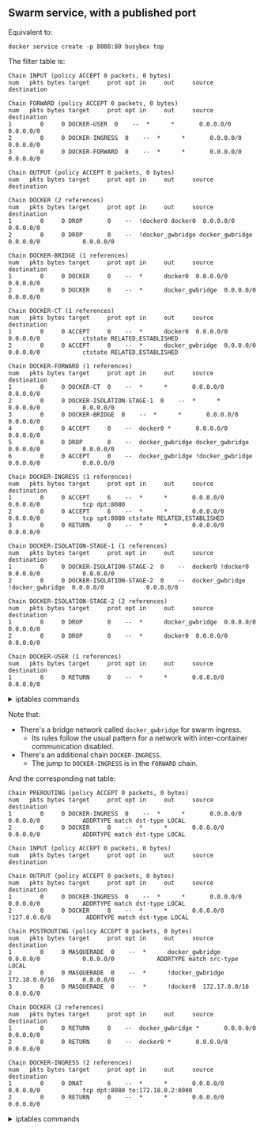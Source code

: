 ## Swarm service, with a published port

Equivalent to:

	docker service create -p 8080:80 busybox top

The filter table is:

    Chain INPUT (policy ACCEPT 0 packets, 0 bytes)
    num   pkts bytes target     prot opt in     out     source               destination         
    
    Chain FORWARD (policy ACCEPT 0 packets, 0 bytes)
    num   pkts bytes target     prot opt in     out     source               destination         
    1        0     0 DOCKER-USER  0    --  *      *       0.0.0.0/0            0.0.0.0/0           
    2        0     0 DOCKER-INGRESS  0    --  *      *       0.0.0.0/0            0.0.0.0/0           
    3        0     0 DOCKER-FORWARD  0    --  *      *       0.0.0.0/0            0.0.0.0/0           
    
    Chain OUTPUT (policy ACCEPT 0 packets, 0 bytes)
    num   pkts bytes target     prot opt in     out     source               destination         
    
    Chain DOCKER (2 references)
    num   pkts bytes target     prot opt in     out     source               destination         
    1        0     0 DROP       0    --  !docker0 docker0  0.0.0.0/0            0.0.0.0/0           
    2        0     0 DROP       0    --  !docker_gwbridge docker_gwbridge  0.0.0.0/0            0.0.0.0/0           
    
    Chain DOCKER-BRIDGE (1 references)
    num   pkts bytes target     prot opt in     out     source               destination         
    1        0     0 DOCKER     0    --  *      docker0  0.0.0.0/0            0.0.0.0/0           
    2        0     0 DOCKER     0    --  *      docker_gwbridge  0.0.0.0/0            0.0.0.0/0           
    
    Chain DOCKER-CT (1 references)
    num   pkts bytes target     prot opt in     out     source               destination         
    1        0     0 ACCEPT     0    --  *      docker0  0.0.0.0/0            0.0.0.0/0            ctstate RELATED,ESTABLISHED
    2        0     0 ACCEPT     0    --  *      docker_gwbridge  0.0.0.0/0            0.0.0.0/0            ctstate RELATED,ESTABLISHED
    
    Chain DOCKER-FORWARD (1 references)
    num   pkts bytes target     prot opt in     out     source               destination         
    1        0     0 DOCKER-CT  0    --  *      *       0.0.0.0/0            0.0.0.0/0           
    2        0     0 DOCKER-ISOLATION-STAGE-1  0    --  *      *       0.0.0.0/0            0.0.0.0/0           
    3        0     0 DOCKER-BRIDGE  0    --  *      *       0.0.0.0/0            0.0.0.0/0           
    4        0     0 ACCEPT     0    --  docker0 *       0.0.0.0/0            0.0.0.0/0           
    5        0     0 DROP       0    --  docker_gwbridge docker_gwbridge  0.0.0.0/0            0.0.0.0/0           
    6        0     0 ACCEPT     0    --  docker_gwbridge !docker_gwbridge  0.0.0.0/0            0.0.0.0/0           
    
    Chain DOCKER-INGRESS (1 references)
    num   pkts bytes target     prot opt in     out     source               destination         
    1        0     0 ACCEPT     6    --  *      *       0.0.0.0/0            0.0.0.0/0            tcp dpt:8080
    2        0     0 ACCEPT     6    --  *      *       0.0.0.0/0            0.0.0.0/0            tcp spt:8080 ctstate RELATED,ESTABLISHED
    3        0     0 RETURN     0    --  *      *       0.0.0.0/0            0.0.0.0/0           
    
    Chain DOCKER-ISOLATION-STAGE-1 (1 references)
    num   pkts bytes target     prot opt in     out     source               destination         
    1        0     0 DOCKER-ISOLATION-STAGE-2  0    --  docker0 !docker0  0.0.0.0/0            0.0.0.0/0           
    2        0     0 DOCKER-ISOLATION-STAGE-2  0    --  docker_gwbridge !docker_gwbridge  0.0.0.0/0            0.0.0.0/0           
    
    Chain DOCKER-ISOLATION-STAGE-2 (2 references)
    num   pkts bytes target     prot opt in     out     source               destination         
    1        0     0 DROP       0    --  *      docker_gwbridge  0.0.0.0/0            0.0.0.0/0           
    2        0     0 DROP       0    --  *      docker0  0.0.0.0/0            0.0.0.0/0           
    
    Chain DOCKER-USER (1 references)
    num   pkts bytes target     prot opt in     out     source               destination         
    1        0     0 RETURN     0    --  *      *       0.0.0.0/0            0.0.0.0/0           
    

<details>
<summary>iptables commands</summary>

    -P INPUT ACCEPT
    -P FORWARD ACCEPT
    -P OUTPUT ACCEPT
    -N DOCKER
    -N DOCKER-BRIDGE
    -N DOCKER-CT
    -N DOCKER-FORWARD
    -N DOCKER-INGRESS
    -N DOCKER-ISOLATION-STAGE-1
    -N DOCKER-ISOLATION-STAGE-2
    -N DOCKER-USER
    -A FORWARD -j DOCKER-USER
    -A FORWARD -j DOCKER-INGRESS
    -A FORWARD -j DOCKER-FORWARD
    -A DOCKER ! -i docker0 -o docker0 -j DROP
    -A DOCKER ! -i docker_gwbridge -o docker_gwbridge -j DROP
    -A DOCKER-BRIDGE -o docker0 -j DOCKER
    -A DOCKER-BRIDGE -o docker_gwbridge -j DOCKER
    -A DOCKER-CT -o docker0 -m conntrack --ctstate RELATED,ESTABLISHED -j ACCEPT
    -A DOCKER-CT -o docker_gwbridge -m conntrack --ctstate RELATED,ESTABLISHED -j ACCEPT
    -A DOCKER-FORWARD -j DOCKER-CT
    -A DOCKER-FORWARD -j DOCKER-ISOLATION-STAGE-1
    -A DOCKER-FORWARD -j DOCKER-BRIDGE
    -A DOCKER-FORWARD -i docker0 -j ACCEPT
    -A DOCKER-FORWARD -i docker_gwbridge -o docker_gwbridge -j DROP
    -A DOCKER-FORWARD -i docker_gwbridge ! -o docker_gwbridge -j ACCEPT
    -A DOCKER-INGRESS -p tcp -m tcp --dport 8080 -j ACCEPT
    -A DOCKER-INGRESS -p tcp -m tcp --sport 8080 -m conntrack --ctstate RELATED,ESTABLISHED -j ACCEPT
    -A DOCKER-INGRESS -j RETURN
    -A DOCKER-ISOLATION-STAGE-1 -i docker0 ! -o docker0 -j DOCKER-ISOLATION-STAGE-2
    -A DOCKER-ISOLATION-STAGE-1 -i docker_gwbridge ! -o docker_gwbridge -j DOCKER-ISOLATION-STAGE-2
    -A DOCKER-ISOLATION-STAGE-2 -o docker_gwbridge -j DROP
    -A DOCKER-ISOLATION-STAGE-2 -o docker0 -j DROP
    -A DOCKER-USER -j RETURN
    

</details>

Note that:

 - There's a bridge network called `docker_gwbridge` for swarm ingress.
   - Its rules follow the usual pattern for a network with inter-container communication disabled.
- There's an additional chain `DOCKER-INGRESS`.
  - The jump to `DOCKER-INGRESS` is in the `FORWARD` chain.

And the corresponding nat table:

    Chain PREROUTING (policy ACCEPT 0 packets, 0 bytes)
    num   pkts bytes target     prot opt in     out     source               destination         
    1        0     0 DOCKER-INGRESS  0    --  *      *       0.0.0.0/0            0.0.0.0/0            ADDRTYPE match dst-type LOCAL
    2        0     0 DOCKER     0    --  *      *       0.0.0.0/0            0.0.0.0/0            ADDRTYPE match dst-type LOCAL
    
    Chain INPUT (policy ACCEPT 0 packets, 0 bytes)
    num   pkts bytes target     prot opt in     out     source               destination         
    
    Chain OUTPUT (policy ACCEPT 0 packets, 0 bytes)
    num   pkts bytes target     prot opt in     out     source               destination         
    1        0     0 DOCKER-INGRESS  0    --  *      *       0.0.0.0/0            0.0.0.0/0            ADDRTYPE match dst-type LOCAL
    2        0     0 DOCKER     0    --  *      *       0.0.0.0/0           !127.0.0.0/8          ADDRTYPE match dst-type LOCAL
    
    Chain POSTROUTING (policy ACCEPT 0 packets, 0 bytes)
    num   pkts bytes target     prot opt in     out     source               destination         
    1        0     0 MASQUERADE  0    --  *      docker_gwbridge  0.0.0.0/0            0.0.0.0/0            ADDRTYPE match src-type LOCAL
    2        0     0 MASQUERADE  0    --  *      !docker_gwbridge  172.18.0.0/16        0.0.0.0/0           
    3        0     0 MASQUERADE  0    --  *      !docker0  172.17.0.0/16        0.0.0.0/0           
    
    Chain DOCKER (2 references)
    num   pkts bytes target     prot opt in     out     source               destination         
    1        0     0 RETURN     0    --  docker_gwbridge *       0.0.0.0/0            0.0.0.0/0           
    2        0     0 RETURN     0    --  docker0 *       0.0.0.0/0            0.0.0.0/0           
    
    Chain DOCKER-INGRESS (2 references)
    num   pkts bytes target     prot opt in     out     source               destination         
    1        0     0 DNAT       6    --  *      *       0.0.0.0/0            0.0.0.0/0            tcp dpt:8080 to:172.18.0.2:8080
    2        0     0 RETURN     0    --  *      *       0.0.0.0/0            0.0.0.0/0           
    

<details>
<summary>iptables commands</summary>

    -P PREROUTING ACCEPT
    -P INPUT ACCEPT
    -P OUTPUT ACCEPT
    -P POSTROUTING ACCEPT
    -N DOCKER
    -N DOCKER-INGRESS
    -A PREROUTING -m addrtype --dst-type LOCAL -j DOCKER-INGRESS
    -A PREROUTING -m addrtype --dst-type LOCAL -j DOCKER
    -A OUTPUT -m addrtype --dst-type LOCAL -j DOCKER-INGRESS
    -A OUTPUT ! -d 127.0.0.0/8 -m addrtype --dst-type LOCAL -j DOCKER
    -A POSTROUTING -o docker_gwbridge -m addrtype --src-type LOCAL -j MASQUERADE
    -A POSTROUTING -s 172.18.0.0/16 ! -o docker_gwbridge -j MASQUERADE
    -A POSTROUTING -s 172.17.0.0/16 ! -o docker0 -j MASQUERADE
    -A DOCKER -i docker_gwbridge -j RETURN
    -A DOCKER -i docker0 -j RETURN
    -A DOCKER-INGRESS -p tcp -m tcp --dport 8080 -j DNAT --to-destination 172.18.0.2:8080
    -A DOCKER-INGRESS -j RETURN
    

</details>
